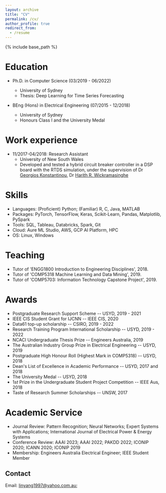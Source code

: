 ```yaml
---
layout: archive
title: "CV"
permalink: /cv/
author_profile: true
redirect_from:
  - /resume
---
```


{% include base_path %}

Education
======
* Ph.D. in Computer Science (03/2019 - 06/2022)
  * University of Sydney
  * Thesis: Deep Learning for Time Series Forecasting
  
* BEng (Hons) in Electrical Engineering (07/2015 - 12/2018)
  * University of Sydney
  * Honours Class I and the University Medal

Work experience
======
* 11/2017-04/2018: Research Assistant
  * University of New South Wales
  * Developed and tested a hybrid circuit breaker controller in a DSP board with the RTDS simulation, under the supervision of Dr [Georgios Konstantinou](https://research.unsw.edu.au/people/dr-georgios-konstantinou), Dr [Harith R. Wickramasinghe](https://www.unsw.edu.au/engineering/our-people/harith-wickramasinghe)
  
Skills
======
* Languages: (Proficient) Python; (Familiar) R, C, Java, MATLAB
* Packages: PyTorch, TensorFlow, Keras, Scikit-Learn, Pandas, Matplotlib, PySpark
* Tools: SQL, Tableau, Databricks, Spark, Git
* Cloud: Aure ML Studio, AWS, GCP AI Platform, HPC
* OS: Linux, Windows
 
 
<!-- Publications
======
You can find my full publication list on [Google Scholar](https://scholar.google.com/citations?user=PoAvGRMAAAAJ).
<ol>
  <li><b>SSDNet: State Space Decomposition Neural Network for Time Series Forecasting</b><br> 
	<b>Yang Lin</b>, Irena Koprinska, Mashud Rana<br> 
	International Conference on Data Mining (ICDM) (regular paper, acceptance rate of 9.9%), 2021<br> 
    </li>
  <li><b>Temporal Convolutional Attention Neural Networks for Time Series Forecasting</b><br> 
	<b>Yang Lin</b>, Irena Koprinska, Mashud Rana<br> 
	International Joint Conference on Neural Networks (IJCNN), 2021<br> 
    </li>
  <li><b>SpringNet: Transformer and Spring DTW for Solar Power Forecasting</b><br> 
	<b>Yang Lin</b>, Irena Koprinska, Mashud Rana<br> 
	International Conference on Neural Information Processing (ICONIP), 2020<br> 
    </li>
  <li><b>Temporal Convolutional Neural Networks for Solar Power Forecasting</b><br> 
	<b>Yang Lin</b>, Irena Koprinska, Mashud Rana<br> 
	International Joint Conference on Neural Networks (IJCNN), 2020<br> 
    </li>
  <li><b>Improved Meta-Learning Ensemble and Pattern Sequence Forecasting of Solar Power</b><br> 
	<b>Yang Lin</b>, Irena Koprinska, Mashud Rana<br> 
	International Conference on Artificial Neural Networks (ICANN), 2020<br> 
    </li>
  <li><b>Pattern Sequence Neural Network for Solar Power Forecasting</b><br> 
	<b>Yang Lin</b>, Irena Koprinska, Mashud Rana, Alicia Troncoso<br> 
	International Conference on Neural Information Processing (ICONIP), 2019<br> 
    </li>
  <li><b>Novel Piecewise Linear Formation of Droop Strategy for DC Microgrid</b><br> 
	<b>Yang Lin</b>, Weidong Xiao<br> 
	IEEE Transactions on Smart Grid, 2019<br> 
    </li>
  <li><b>Hardware-in-the-loop Implementation of a Hybrid Circuit Breaker Controller for MMC-based HVDC Systems</b><br> 
	<b>Yang Lin</b>, Harith R Wickramasinghe, Georgios Konstantinou<br> 
	IEEE PES Asia-Pacic Power and Energy Engineering Conference (APPEEC), 2018<br> 
    </li>
</ol> -->
  
<!-- Talks
======
  <ul>{% for post in site.talks %}
    {% include archive-single-talk-cv.html %}
  {% endfor %}</ul> -->
  
Teaching
======
<!--   <ul>{% for post in site.teaching %}
    {% include archive-single-cv.html %}
  {% endfor %}</ul> -->
* Tutor of 'ENGG1800 Introduction to Engineering Disciplines', 2018.
* Tutor of 'COMP5318 Machine Learning and Data Mining', 2019.
* Tutor of 'COMP5703: Information Technology Capstone Project', 2019.

Awards
======
* Postgraduate Research Support Scheme -- USYD, 2019 - 2021
* IEEE CIS Student Grant for IJCNN -- IEEE CIS, 2020
* Data61 top-up scholarship -- CSIRO, 2019 - 2022
* Research Training Program International Scholarship -- USYD, 2019 - 2022
* NCACI Undergraduate Thesis Prize -- Engineers Australia, 2019
* The Australian Industry Group Prize in Electrical Engineering -- USYD, 2019
* Postgraduate High Honour Roll (Highest Mark in COMP5318) -- USYD, 2018
* Dean's List of Excellence in Academic Performance -- USYD, 2017 and 2018
* The University Medal -- USYD, 2018
* $1st$ Prize in the Undergraduate Student Project Competition -- IEEE Aus, 2018
* Taste of Research Summer Scholarships -- UNSW, 2017

Academic Service
======
* Journal Review: Pattern Recognition; Neural Networks; Expert Systems with Applications; International Journal of Electrical Power & Energy Systems
* Conference Review: AAAI 2023; AAAI 2022; PAKDD 2022; ICONIP 2020; ICANN 2020; ICONIP 2019
* Membership: Engineers Australia Electrical Engineer; IEEE Student Member

## Contact
Email: [linyang1997@yahoo.com.au](linyang1997@yahoo.com.au);

